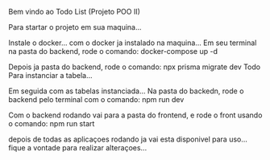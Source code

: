 Bem vindo ao Todo List (Projeto POO II)

Para startar o projeto em sua maquina... 

Instale o docker...
com o docker ja instalado na maquina...
Em seu terminal na pasta do backend, rode o comando: docker-compose up -d

Depois ja pasta do backend, rode o comando: npx prisma migrate dev Todo 
Para instanciar a tabela...

Em seguida com as tabelas instanciada...
Na pasta do backedn, rode o backend pelo terminal com o comando: npm run dev

Com o backend rodando vai para a pasta do frontend, e rode o front usando o comando: npm run start

depois de todas as aplicaçoes rodando ja vai esta disponivel para uso...
fique a vontade para realizar alteraçoes...
